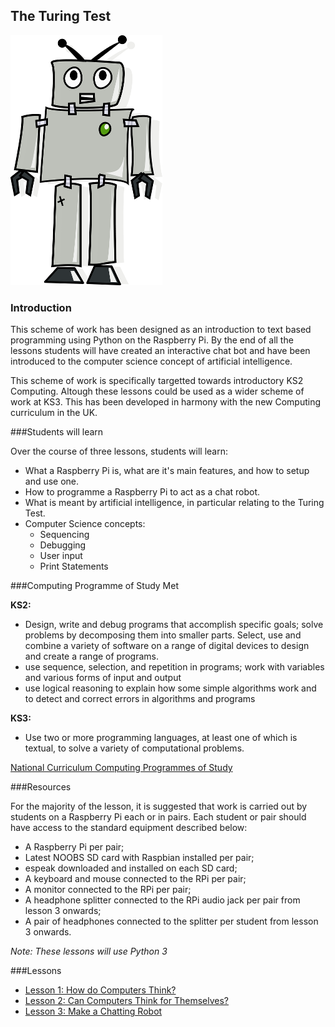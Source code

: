 ## The Turing Test

![](robot.png)

### Introduction

This scheme of work has been designed as an introduction to text based programming using Python on the Raspberry Pi. By the end of all the lessons students will have created an interactive chat bot and have been introduced to the computer science concept of artificial intelligence. 

This scheme of work is specifically targetted towards introductory KS2 Computing. Altough these lessons could be used as a wider scheme of work at KS3. This has been developed in harmony with the new Computing curriculum in the UK.


###Students will learn

Over the course of three lessons, students will learn:

- What a Raspberry Pi is, what are it's main features, and how to setup and use one.
- How to programme a Raspberry Pi to act as a chat robot.
- What is meant by artificial intelligence, in particular relating to the Turing Test.
- Computer Science concepts:
	- Sequencing
	- Debugging
	- User input
	- Print Statements


###Computing Programme of Study Met


**KS2:** 

- Design, write and debug programs that accomplish specific goals; solve problems by decomposing them into smaller parts. Select, use and combine a variety of software on a range of digital devices to design and create a range of programs. 
- use sequence, selection, and repetition in programs; work with variables and various forms of input and output
- use logical reasoning to explain how some simple algorithms work and to detect and correct errors in algorithms and programs

**KS3:**
 
- Use two or more programming languages, at least one of which is textual, to solve a variety of computational problems.

[National Curriculum Computing Programmes of Study](https://www.gov.uk/government/publications/national-curriculum-in-england-computing-programmes-of-study/national-curriculum-in-england-computing-programmes-of-study#key-stage-3)

###Resources

For the majority of the lesson, it is suggested that work is carried out by students on a Raspberry Pi each or in pairs. Each student or pair should have access to the standard equipment described below:

- A Raspberry Pi per pair;
- Latest NOOBS SD card with Raspbian installed per pair;
- espeak downloaded and installed on each SD card;
- A keyboard and mouse connected to the RPi per pair;
- A monitor connected to the RPi per pair;
- A headphone splitter connected to the RPi audio jack per pair from lesson 3 onwards;
- A pair of headphones connected to the splitter per student from lesson 3 onwards.

*Note: These lessons will use Python 3*


###Lessons

- [Lesson 1: How do Computers Think?](/Lesson-1/lesson-plan-1.md)
- [Lesson 2: Can Computers Think for Themselves?](/Lesson-2/lesson-plan-2.md)
- [Lesson 3: Make a Chatting Robot](/Lesson-3/lesson-plan-3.md)

